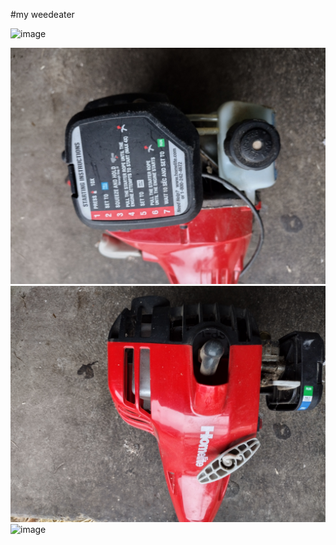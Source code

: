 #my weedeater


![image](https://github.com/UsabilityEngineering/ux-portfolio-nickhib/blob/master/assets/IMG_20220415_191145469.jpg)

![image](https://github.com/UsabilityEngineering/ux-portfolio-nickhib/blob/master/assets/IMG_20220415_191205551_HDR.jpg)
![image](https://github.com/UsabilityEngineering/ux-portfolio-nickhib/blob/master/assets/IMG_20220415_191219024_HDR.jpg)
![image](https://github.com/UsabilityEngineering/ux-portfolio-nickhib/blob/master/assets/IMG_20220415_191229123_HDR.jpg)
